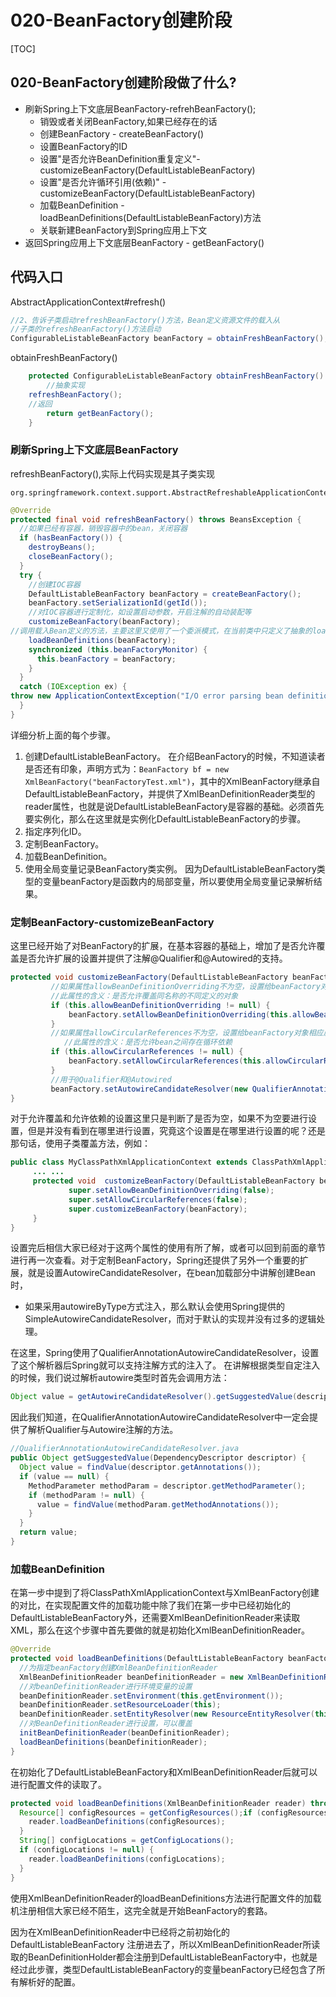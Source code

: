 # 020-BeanFactory创建阶段

[TOC]

## 020-BeanFactory创建阶段做了什么?

- 刷新Spring上下文底层BeanFactory-refrehBeanFactory();
  - 销毁或者关闭BeanFactory,如果已经存在的话
  - 创建BeanFactory - createBeanFactory()
  - 设置BeanFactory的ID
  - 设置"是否允许BeanDefinition重复定义"- customizeBeanFactory(DefaultListableBeanFactory)
  - 设置"是否允许循环引用(依赖)" - customizeBeanFactory(DefaultListableBeanFactory)
  - 加载BeanDefinition - loadBeanDefinitions(DefaultListableBeanFactory)方法
  - 关联新建BeanFactory到Spring应用上下文
- 返回Spring应用上下文底层BeanFactory - getBeanFactory()

## 代码入口

AbstractApplicationContext#refresh()

```java
//2、告诉子类启动refreshBeanFactory()方法，Bean定义资源文件的载入从
//子类的refreshBeanFactory()方法启动
ConfigurableListableBeanFactory beanFactory = obtainFreshBeanFactory();
```

obtainFreshBeanFactory()

```java
	protected ConfigurableListableBeanFactory obtainFreshBeanFactory() {
		//抽象实现
    refreshBeanFactory();
    //返回
		return getBeanFactory();
	}
```

### 刷新Spring上下文底层BeanFactory

refreshBeanFactory(),实际上代码实现是其子类实现

```
org.springframework.context.support.AbstractRefreshableApplicationContext#refreshBeanFactory
```

```java
@Override
protected final void refreshBeanFactory() throws BeansException {
  //如果已经有容器，销毁容器中的bean，关闭容器
  if (hasBeanFactory()) {
    destroyBeans();
    closeBeanFactory();
  }
  try {
    //创建IOC容器
    DefaultListableBeanFactory beanFactory = createBeanFactory();
    beanFactory.setSerializationId(getId());
    //对IOC容器进行定制化，如设置启动参数，开启注解的自动装配等
    customizeBeanFactory(beanFactory);
//调用载入Bean定义的方法，主要这里又使用了一个委派模式，在当前类中只定义了抽象的loadBeanDefinitions方法，具体的实现调用子类容器
    loadBeanDefinitions(beanFactory);
    synchronized (this.beanFactoryMonitor) {
      this.beanFactory = beanFactory;
    }
  }
  catch (IOException ex) {
throw new ApplicationContextException("I/O error parsing bean definition source for " + getDisplayName(), ex);
  }
}
```

详细分析上面的每个步骤。

1. 创建DefaultListableBeanFactory。
   在介绍BeanFactory的时候，不知道读者是否还有印象，声明方式为：`BeanFactory bf = new XmlBeanFactory("beanFactoryTest.xml")`，其中的XmlBeanFactory继承自DefaultListableBeanFactory，并提供了XmlBeanDefinitionReader类型的reader属性，也就是说DefaultListableBeanFactory是容器的基础。必须首先要实例化，那么在这里就是实例化DefaultListableBeanFactory的步骤。
2. 指定序列化ID。
3. 定制BeanFactory。
4. 加载BeanDefinition。
5. 使用全局变量记录BeanFactory类实例。
   因为DefaultListableBeanFactory类型的变量beanFactory是函数内的局部变量，所以要使用全局变量记录解析结果。

### 定制BeanFactory-customizeBeanFactory

这里已经开始了对BeanFactory的扩展，在基本容器的基础上，增加了是否允许覆盖是否允许扩展的设置并提供了注解@Qualifier和@Autowired的支持。

```java
protected void customizeBeanFactory(DefaultListableBeanFactory beanFactory) {
         //如果属性allowBeanDefinitionOverriding不为空，设置给beanFactory对象相应属性，
         //此属性的含义：是否允许覆盖同名称的不同定义的对象
         if (this.allowBeanDefinitionOverriding != null) {
             beanFactory.setAllowBeanDefinitionOverriding(this.allowBeanDefinitionOverriding);
         }
         //如果属性allowCircularReferences不为空，设置给beanFactory对象相应属性，         
  			//此属性的含义：是否允许bean之间存在循环依赖
         if (this.allowCircularReferences != null) {
             beanFactory.setAllowCircularReferences(this.allowCircularReferences);
         }
         //用于@Qualifier和@Autowired 
         beanFactory.setAutowireCandidateResolver(new QualifierAnnotationAutowireCandidateResolver());
}
```

对于允许覆盖和允许依赖的设置这里只是判断了是否为空，如果不为空要进行设置，但是并没有看到在哪里进行设置，究竟这个设置是在哪里进行设置的呢？还是那句话，使用子类覆盖方法，例如：

```java
public class MyClassPathXmlApplicationContext extends ClassPathXmlApplicationContext{
     ... ...
     protected void  customizeBeanFactory(DefaultListableBeanFactory beanFactory) {
             super.setAllowBeanDefinitionOverriding(false);
             super.setAllowCircularReferences(false);
             super.customizeBeanFactory(beanFactory);
     }
}
```

设置完后相信大家已经对于这两个属性的使用有所了解，或者可以回到前面的章节进行再一次查看。对于定制BeanFactory，Spring还提供了另外一个重要的扩展，就是设置AutowireCandidateResolver，在bean加载部分中讲解创建Bean时，

- 如果采用autowireByType方式注入，那么默认会使用Spring提供的SimpleAutowireCandidateResolver，而对于默认的实现并没有过多的逻辑处理。

在这里，Spring使用了QualifierAnnotationAutowireCandidateResolver，设置了这个解析器后Spring就可以支持注解方式的注入了。
在讲解根据类型自定注入的时候，我们说过解析autowire类型时首先会调用方法：

```java
Object value = getAutowireCandidateResolver().getSuggestedValue(descriptor);
```

因此我们知道，在QualifierAnnotationAutowireCandidateResolver中一定会提供了解析Qualifier与Autowire注解的方法。

```java
//QualifierAnnotationAutowireCandidateResolver.java
public Object getSuggestedValue(DependencyDescriptor descriptor) {
  Object value = findValue(descriptor.getAnnotations());
  if (value == null) {
    MethodParameter methodParam = descriptor.getMethodParameter();
    if (methodParam != null) {
      value = findValue(methodParam.getMethodAnnotations());
    }
  }
  return value;
}
```

### 加载BeanDefinition

在第一步中提到了将ClassPathXmlApplicationContext与XmlBeanFactory创建的对比，在实现配置文件的加载功能中除了我们在第一步中已经初始化的DefaultListableBeanFactory外，还需要XmlBeanDefinitionReader来读取XML，那么在这个步骤中首先要做的就是初始化XmlBeanDefinitionReader。


```java
@Override
protected void loadBeanDefinitions(DefaultListableBeanFactory beanFactory) throws BeansException, IOException {
  //为指定beanFactory创建XmlBeanDefinitionReader
  XmlBeanDefinitionReader beanDefinitionReader = new XmlBeanDefinitionReader(beanFactory);
  //对beanDefinitionReader进行环境变量的设置
  beanDefinitionReader.setEnvironment(this.getEnvironment());
  beanDefinitionReader.setResourceLoader(this);
  beanDefinitionReader.setEntityResolver(new ResourceEntityResolver(this));
  //对BeanDefinitionReader进行设置，可以覆盖
  initBeanDefinitionReader(beanDefinitionReader);
  loadBeanDefinitions(beanDefinitionReader);
}
```

在初始化了DefaultListableBeanFactory和XmlBeanDefinitionReader后就可以进行配置文件的读取了。

```java
protected void loadBeanDefinitions(XmlBeanDefinitionReader reader) throws BeansException, IOException {
  Resource[] configResources = getConfigResources();if (configResources != null) {
    reader.loadBeanDefinitions(configResources);
  }
  String[] configLocations = getConfigLocations();
  if (configLocations != null) {
    reader.loadBeanDefinitions(configLocations);
  }
}
```

使用XmlBeanDefinitionReader的loadBeanDefinitions方法进行配置文件的加载机注册相信大家已经不陌生，这完全就是开始BeanFactory的套路。

因为在XmlBeanDefinitionReader中已经将之前初始化的 DefaultListableBeanFactory 注册进去了，所以XmlBeanDefinitionReader所读取的BeanDefinitionHolder都会注册到DefaultListableBeanFactory中，也就是经过此步骤，类型DefaultListableBeanFactory的变量beanFactory已经包含了所有解析好的配置。

